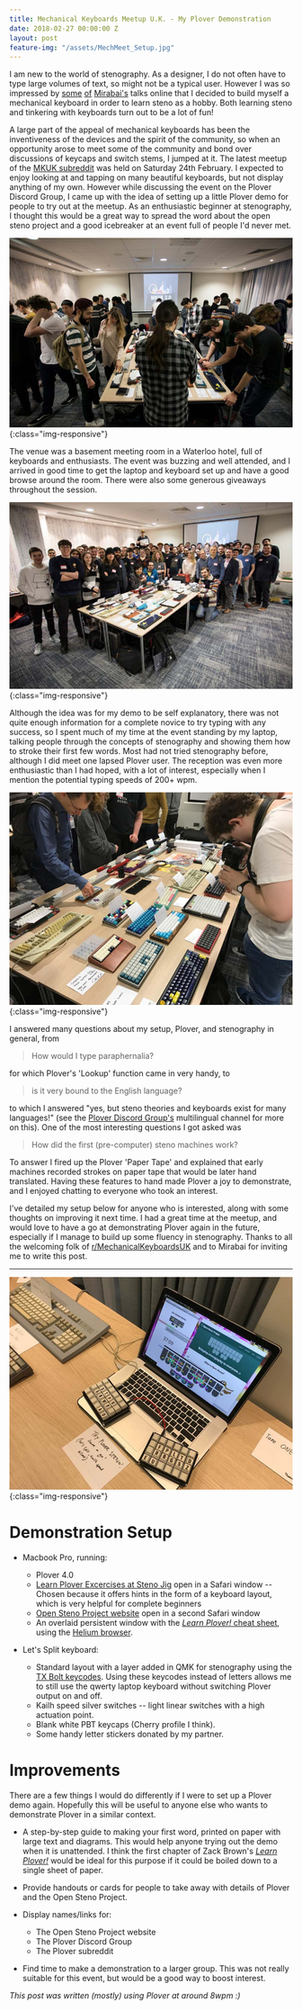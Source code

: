 ```yaml
---
title: Mechanical Keyboards Meetup U.K. - My Plover Demonstration
date: 2018-02-27 00:00:00 Z
layout: post
feature-img: "/assets/MechMeet_Setup.jpg"
---
```


I am new to the world of stenography. As a designer, I do not often have to type large volumes of text, so might not be a typical user. However I was so impressed by [some](https://youtu.be/0VllYASd84o) [of](https://youtu.be/Wpv-Qb-dB6g) [Mirabai's](http://stenoknight.com) talks online that I decided to build myself a mechanical keyboard in order to learn steno as a hobby. Both learning steno and tinkering with keyboards turn out to be a lot of fun!

A large part of the appeal of mechanical keyboards has been the inventiveness of the devices and the spirit of the community, so when an opportunity arose to meet some of the community and bond over discussions of keycaps and switch stems, I jumped at it. The latest meetup of the [MKUK subreddit](https://www.reddit.com/r/MechanicalKeyboardsUK/) was held on Saturday 24th February. I expected to enjoy looking at and tapping on many beautiful keyboards, but not display anything of my own. However while discussing the event on the Plover Discord Group, I came up with the idea of setting up a little Plover demo for people to try out at the meetup. As an enthusiastic beginner at stenography, I thought this would be a great way to spread the word about the open steno project and a good icebreaker at an event full of people I'd never met.

![The room](/assets/MechMeet_Room.jpg){:class="img-responsive"}

The venue was a basement meeting room in a Waterloo hotel, full of keyboards and enthusiasts. The event was buzzing and well attended, and I arrived in good time to get the laptop and keyboard set up and have a good browse around the room. There were also some generous giveaways throughout the session.

![The group](/assets/MechMeet_Group.jpg){:class="img-responsive"}

Although the idea was for my demo to be self explanatory, there was not quite enough information for a complete novice to try typing with any success, so I spent much of my time at the event standing by my laptop, talking people through the concepts of stenography and showing them how to stroke their first few words. Most had not tried stenography before, although I did meet one lapsed Plover user. The reception was even more enthusiastic than I had hoped, with a lot of interest, especially when I mention the potential typing speeds of 200+ wpm.

![A table covered in keyboards](/assets/MechMeet_Table.jpg){:class="img-responsive"}

I answered many questions about my setup, Plover, and stenography in general, from

> How would I type paraphernalia?

for which Plover's 'Lookup' function came in very handy, to

> is it very bound to the English language?

to which I answered "yes, but steno theories and keyboards exist for many languages!" (see the [Plover Discord Group's](https://discordapp.com/invite/0lQde43a6dGmAMp2) multilingual channel for more on this). One of the most interesting questions I got asked was

> How did the first (pre-computer) steno machines work?

To answer I fired up the Plover 'Paper Tape' and explained that early machines recorded strokes on paper tape that would be later hand translated. Having these features to hand made Plover a joy to demonstrate, and I enjoyed chatting to everyone who took an interest.

I've detailed my setup below for anyone who is interested, along with some thoughts on improving it next time. I had a great time at the meetup, and would love to have a go at demonstrating Plover again in the future, especially if I manage to build up some fluency in stenography. Thanks to all the welcoming folk of [r/MechanicalKeyboardsUK](https://www.reddit.com/r/MechanicalKeyboardsUK/) and to Mirabai for inviting me to write this post.

----

![The setup](/assets/MechMeet_Setup.jpg){:class="img-responsive"}

# Demonstration Setup

- Macbook Pro, running:

  - Plover 4.0
  - [Learn Plover Excercises at Steno Jig](https://joshuagrams.github.io/steno-jig/) open in a Safari window -- Chosen because it offers hints in the form of a keyboard layout, which is very helpful for complete beginners
  - [Open Steno Project website](http://www.openstenoproject.org/) open in a second Safari window
  - An overlaid persistent window with the [_Learn Plover!_ cheat sheet](https://docs.google.com/drawings/d/1Yi93aHaxe3L-_ePtq3bujv7o1CCLmmgim8iuL_Sx2IY/preview?h=400&hl=en&w=1200), using the [Helium browser](http://heliumfloats.com/).

- Let's Split keyboard:

  - Standard layout with a layer added in QMK for stenography using the [TX Bolt keycodes](https://docs.qmk.fm/feature_stenography.html). Using these keycodes instead of letters allows me to still use the qwerty laptop keyboard without switching Plover output on and off.
  - Kailh speed silver switches -- light linear switches with a high actuation point.
  - Blank white PBT keycaps (Cherry profile I think).
  - Some handy letter stickers donated by my partner.

# Improvements

There are a few things I would do differently if I were to set up a Plover demo again. Hopefully this will be useful to anyone else who wants to demonstrate Plover in a similar context.

- A step-by-step guide to making your first word, printed on paper with large text and diagrams. This would help anyone trying out the demo when it is unattended. I think the first chapter of Zack Brown's [_Learn Plover!_](https://sites.google.com/site/ploverdoc/) would be ideal for this purpose if it could be boiled down to a single sheet of paper.
- Provide handouts or cards for people to take away with details of Plover and the Open Steno Project.
- Display names/links for:

  - The Open Steno Project website
  - The Plover Discord Group
  - The Plover subreddit

- Find time to make a demonstration to a larger group. This was not really suitable for this event, but would be a good way to boost interest.

_This post was written (mostly) using Plover at around 8wpm :)_
